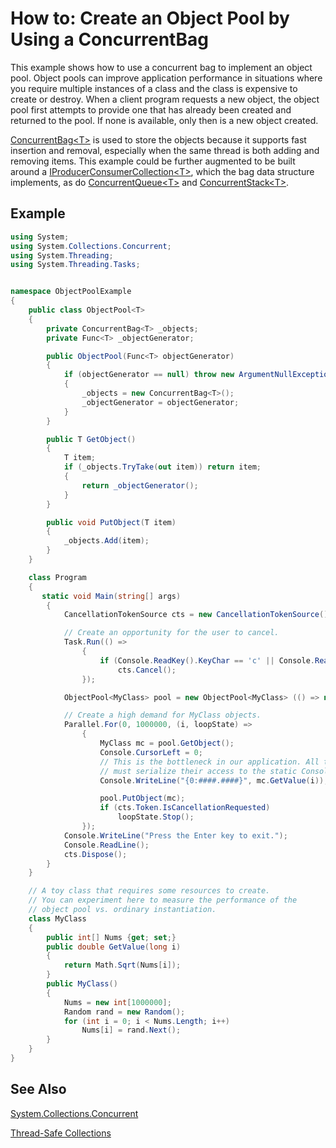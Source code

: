 # How to: Create an Object Pool by Using a ConcurrentBag

This example shows how to use a concurrent bag to implement an object pool. Object pools can improve application performance in situations where you require multiple instances of a class and the class is expensive to create or destroy. When a client program requests a new object, the object pool first attempts to provide one that has already been created and returned to the pool. If none is available, only then is a new object created. 

[ConcurrentBag&lt;T&gt;](http://dotnet.github.io/api/System.Collections.Concurrent.ConcurrentBag%601.html) is used to store the objects because it supports fast insertion and removal, especially when the same thread is both adding and removing items. This example could be further augmented to be built around a [IProducerConsumerCollection&lt;T&gt;](http://dotnet.github.io/api/System.Collections.Concurrent.IProducerConsumerCollection%601.html), which the bag data structure implements, as do [ConcurrentQueue&lt;T&gt;](http://dotnet.github.io/api/System.Collections.Concurrent.ConcurrentQueue%601.html) and [ConcurrentStack&lt;T&gt;](http://dotnet.github.io/api/System.Collections.Concurrent.ConcurrentStack%601.html).

## Example

```csharp
using System;
using System.Collections.Concurrent;
using System.Threading;
using System.Threading.Tasks;


namespace ObjectPoolExample
{
    public class ObjectPool<T>
    {
        private ConcurrentBag<T> _objects;
        private Func<T> _objectGenerator;

        public ObjectPool(Func<T> objectGenerator)
        {
            if (objectGenerator == null) throw new ArgumentNullException("objectGenerator");
            {
                _objects = new ConcurrentBag<T>();
                _objectGenerator = objectGenerator;
            }
        }

        public T GetObject()
        {
            T item;
            if (_objects.TryTake(out item)) return item;
            {
                return _objectGenerator();
            }
        }

        public void PutObject(T item)
        {
            _objects.Add(item);
        }
    }

    class Program
    {
       static void Main(string[] args)
        {
            CancellationTokenSource cts = new CancellationTokenSource();

            // Create an opportunity for the user to cancel.
            Task.Run(() =>
                {
                    if (Console.ReadKey().KeyChar == 'c' || Console.ReadKey().KeyChar == 'C')
                        cts.Cancel();
                });

            ObjectPool<MyClass> pool = new ObjectPool<MyClass> (() => new MyClass());            

            // Create a high demand for MyClass objects.
            Parallel.For(0, 1000000, (i, loopState) =>
                {
                    MyClass mc = pool.GetObject();
                    Console.CursorLeft = 0;
                    // This is the bottleneck in our application. All threads in this loop
                    // must serialize their access to the static Console class.
                    Console.WriteLine("{0:####.####}", mc.GetValue(i));                 

                    pool.PutObject(mc);
                    if (cts.Token.IsCancellationRequested)
                        loopState.Stop();                 
                });
            Console.WriteLine("Press the Enter key to exit.");
            Console.ReadLine();
            cts.Dispose();
        }
    }

    // A toy class that requires some resources to create.
    // You can experiment here to measure the performance of the
    // object pool vs. ordinary instantiation.
    class MyClass
    {
        public int[] Nums {get; set;}
        public double GetValue(long i)
        {
            return Math.Sqrt(Nums[i]);
        }
        public MyClass()
        {
            Nums = new int[1000000];
            Random rand = new Random();
            for (int i = 0; i < Nums.Length; i++)
                Nums[i] = rand.Next();
        }
    }   
}
```

## See Also

[System.Collections.Concurrent](http://dotnet.github.io/api/System.Collections.Concurrent.html)

[Thread-Safe Collections](../thread-safe-collections.md)


